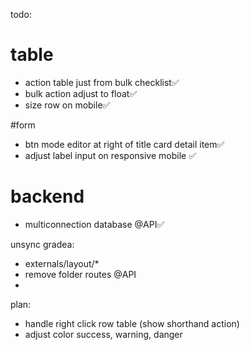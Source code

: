 todo:
# table
- action table just from bulk checklist✅
- bulk action adjust to float✅
- size row on mobile✅

#form
- btn mode editor at right of title card detail item✅
- adjust label input on responsive mobile ✅

# backend
- multiconnection database @API✅


unsync gradea:
- externals/layout/*
- remove folder routes @API
- 



plan:
- handle right click row table (show shorthand action)
- adjust color success, warning, danger